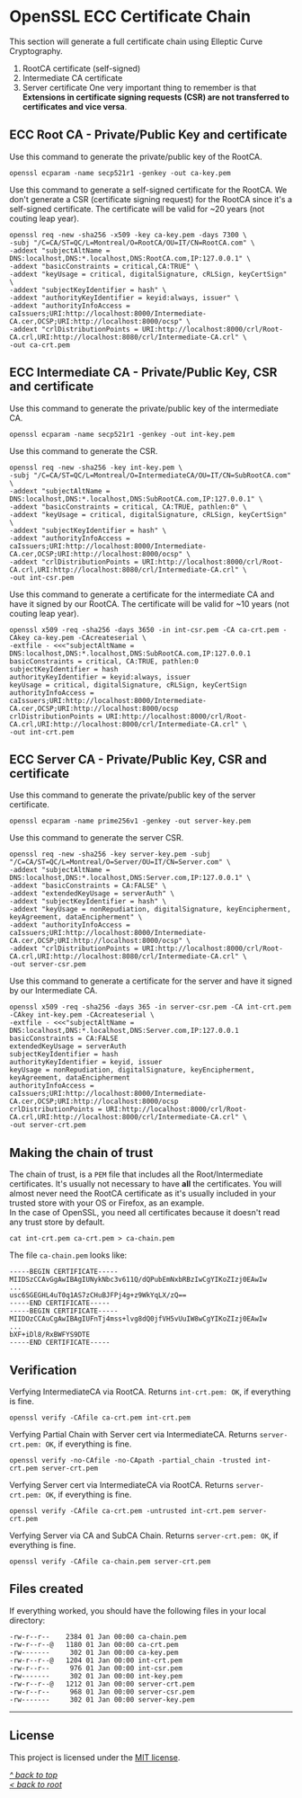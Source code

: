 # OpenSSL ECC Certificate Chain
This section will generate a full certificate chain using Elleptic Curve Cryptography.
1. RootCA certificate (self-signed)
2. Intermediate CA certificate
3. Server certificate
One very important thing to remember is that **Extensions in certificate signing requests (CSR) are not transferred to certificates and vice versa**.
## ECC Root CA - Private/Public Key and certificate
Use this command to generate the private/public key of the RootCA.
```shell
openssl ecparam -name secp521r1 -genkey -out ca-key.pem
```
Use this command to generate a self-signed certificate for the RootCA. We don't generate a CSR (certificate signing request) for the RootCA since it's a self-signed certificate. The certificate will be valid for ~20 years (not couting leap year).
```shell
openssl req -new -sha256 -x509 -key ca-key.pem -days 7300 \
-subj "/C=CA/ST=QC/L=Montreal/O=RootCA/OU=IT/CN=RootCA.com" \
-addext "subjectAltName = DNS:localhost,DNS:*.localhost,DNS:RootCA.com,IP:127.0.0.1" \
-addext "basicConstraints = critical,CA:TRUE" \
-addext "keyUsage = critical, digitalSignature, cRLSign, keyCertSign" \
-addext "subjectKeyIdentifier = hash" \
-addext "authorityKeyIdentifier = keyid:always, issuer" \
-addext "authorityInfoAccess = caIssuers;URI:http://localhost:8000/Intermediate-CA.cer,OCSP;URI:http://localhost:8000/ocsp" \
-addext "crlDistributionPoints = URI:http://localhost:8000/crl/Root-CA.crl,URI:http://localhost:8080/crl/Intermediate-CA.crl" \
-out ca-crt.pem
```
## ECC Intermediate CA - Private/Public Key, CSR and certificate
Use this command to generate the private/public key of the intermediate CA.
```shell
openssl ecparam -name secp521r1 -genkey -out int-key.pem
```
Use this command to generate the CSR.
```shell
openssl req -new -sha256 -key int-key.pem \
-subj "/C=CA/ST=QC/L=Montreal/O=IntermediateCA/OU=IT/CN=SubRootCA.com" \
-addext "subjectAltName = DNS:localhost,DNS:*.localhost,DNS:SubRootCA.com,IP:127.0.0.1" \
-addext "basicConstraints = critical, CA:TRUE, pathlen:0" \
-addext "keyUsage = critical, digitalSignature, cRLSign, keyCertSign" \
-addext "subjectKeyIdentifier = hash" \
-addext "authorityInfoAccess = caIssuers;URI:http://localhost:8000/Intermediate-CA.cer,OCSP;URI:http://localhost:8000/ocsp" \
-addext "crlDistributionPoints = URI:http://localhost:8000/crl/Root-CA.crl,URI:http://localhost:8080/crl/Intermediate-CA.crl" \
-out int-csr.pem
```
Use this command to generate a certificate for the intermediate CA and have it signed by our RootCA. The certificate will be valid for ~10 years (not couting leap year).
```shell
openssl x509 -req -sha256 -days 3650 -in int-csr.pem -CA ca-crt.pem -CAkey ca-key.pem -CAcreateserial \
-extfile - <<<"subjectAltName = DNS:localhost,DNS:*.localhost,DNS:SubRootCA.com,IP:127.0.0.1
basicConstraints = critical, CA:TRUE, pathlen:0
subjectKeyIdentifier = hash
authorityKeyIdentifier = keyid:always, issuer
keyUsage = critical, digitalSignature, cRLSign, keyCertSign
authorityInfoAccess = caIssuers;URI:http://localhost:8000/Intermediate-CA.cer,OCSP;URI:http://localhost:8000/ocsp
crlDistributionPoints = URI:http://localhost:8000/crl/Root-CA.crl,URI:http://localhost:8000/crl/Intermediate-CA.crl" \
-out int-crt.pem
```
## ECC Server CA - Private/Public Key, CSR and certificate
Use this command to generate the private/public key of the server certificate.
```shell
openssl ecparam -name prime256v1 -genkey -out server-key.pem
```
Use this command to generate the server CSR.
```shell
openssl req -new -sha256 -key server-key.pem -subj "/C=CA/ST=QC/L=Montreal/O=Server/OU=IT/CN=Server.com" \
-addext "subjectAltName = DNS:localhost,DNS:*.localhost,DNS:Server.com,IP:127.0.0.1" \
-addext "basicConstraints = CA:FALSE" \
-addext "extendedKeyUsage = serverAuth" \
-addext "subjectKeyIdentifier = hash" \
-addext "keyUsage = nonRepudiation, digitalSignature, keyEncipherment, keyAgreement, dataEncipherment" \
-addext "authorityInfoAccess = caIssuers;URI:http://localhost:8000/Intermediate-CA.cer,OCSP;URI:http://localhost:8000/ocsp" \
-addext "crlDistributionPoints = URI:http://localhost:8000/crl/Root-CA.crl,URI:http://localhost:8080/crl/Intermediate-CA.crl" \
-out server-csr.pem
```
Use this command to generate a certificate for the server and have it signed by our Intermediate CA.
```shell
openssl x509 -req -sha256 -days 365 -in server-csr.pem -CA int-crt.pem -CAkey int-key.pem -CAcreateserial \
-extfile - <<<"subjectAltName = DNS:localhost,DNS:*.localhost,DNS:Server.com,IP:127.0.0.1
basicConstraints = CA:FALSE
extendedKeyUsage = serverAuth
subjectKeyIdentifier = hash
authorityKeyIdentifier = keyid, issuer
keyUsage = nonRepudiation, digitalSignature, keyEncipherment, keyAgreement, dataEncipherment
authorityInfoAccess = caIssuers;URI:http://localhost:8000/Intermediate-CA.cer,OCSP;URI:http://localhost:8000/ocsp
crlDistributionPoints = URI:http://localhost:8000/crl/Root-CA.crl,URI:http://localhost:8000/crl/Intermediate-CA.crl" \
-out server-crt.pem
```
## Making the chain of trust
The chain of trust, is a `PEM` file that includes all the Root/Intermediate certificates. It's usually not necessary to have **all** the certificates. You will almost never need the RootCA certificate as it's usually included in your trusted store with your OS or Firefox, as an example.  
In the case of OpenSSL, you need all certificates because it doesn't read any trust store by default.
```shell
cat int-crt.pem ca-crt.pem > ca-chain.pem
```
The file `ca-chain.pem` looks like:
```
-----BEGIN CERTIFICATE-----
MIIDSzCCAvGgAwIBAgIUNykNbc3v611Q/dQPubEmNxbRBzIwCgYIKoZIzj0EAwIw
...
usc6SGEGHL4uT0q1AS7zCHuBJFPj4g+z9WkYqLX/zQ==
-----END CERTIFICATE-----
-----BEGIN CERTIFICATE-----
MIIDOzCCAuCgAwIBAgIUFnTj4mss+lvg8dQ0jfVH5vUuIW8wCgYIKoZIzj0EAwIw
...
bXF+iDl8/RxBWFYS9DTE
-----END CERTIFICATE-----
```
## Verification
Verfying IntermediateCA via RootCA. Returns `int-crt.pem: OK`, if everything is fine.
```shell
openssl verify -CAfile ca-crt.pem int-crt.pem
```
Verfying Partial Chain with Server cert via IntermediateCA. Returns `server-crt.pem: OK`, if everything is fine.
```shell
openssl verify -no-CAfile -no-CApath -partial_chain -trusted int-crt.pem server-crt.pem
```
Verfying Server cert via IntermediateCA via RootCA. Returns `server-crt.pem: OK`, if everything is fine.
```shell
openssl verify -CAfile ca-crt.pem -untrusted int-crt.pem server-crt.pem
```
Verfying Server via CA and SubCA Chain. Returns `server-crt.pem: OK`, if everything is fine.
```shell
openssl verify -CAfile ca-chain.pem server-crt.pem
```
## Files created
If everything worked, you should have the following files in your local directory:
```
-rw-r--r--    2384 01 Jan 00:00 ca-chain.pem
-rw-r--r--@   1180 01 Jan 00:00 ca-crt.pem
-rw-------     302 01 Jan 00:00 ca-key.pem
-rw-r--r--@   1204 01 Jan 00:00 int-crt.pem
-rw-r--r--     976 01 Jan 00:00 int-csr.pem
-rw-------     302 01 Jan 00:00 int-key.pem
-rw-r--r--@   1212 01 Jan 00:00 server-crt.pem
-rw-r--r--     968 01 Jan 00:00 server-csr.pem
-rw-------     302 01 Jan 00:00 server-key.pem
```
***
## License
This project is licensed under the [MIT license](/LICENSE).

[_^ back to top_](#OpenSSL-ECC-Certificate-Chain)  
[_< back to root_](../../../)
